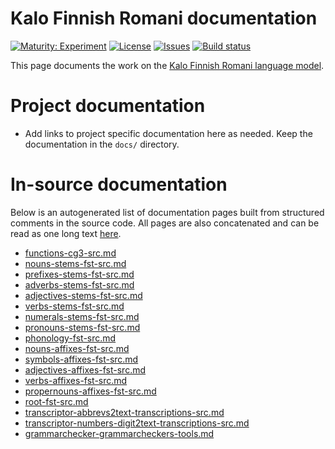 # Kalo Finnish Romani documentation

[![Maturity: Experiment](https://img.shields.io/badge/Maturity-Experiment-black.svg)](https://giellalt.github.io/MaturityClassification.html)
[![License](https://img.shields.io/github/license/giellalt/lang-rmf)](https://raw.githubusercontent.com/giellalt/lang-rmf/main/LICENSE)
[![Issues](https://img.shields.io/github/issues/giellalt/lang-rmf)](https://github.com/giellalt/lang-rmf/issues)
[![Build status](https://github.com/giellalt/lang-rmf/workflows/Speller%20CI+CD/badge.svg)](https://github.com/giellalt/lang-rmf/actions)

This page documents the work on the [Kalo Finnish Romani language model](https://github.com/giellalt/lang-rmf). 

# Project documentation

* Add links to project specific documentation here as needed. Keep the documentation in the `docs/` directory.

# In-source documentation

Below is an autogenerated list of documentation pages built from structured comments in the source code. All pages are also concatenated and can be read as one long text [here](rmf.md).
* [functions-cg3-src.md](functions-cg3-src.md)
* [nouns-stems-fst-src.md](nouns-stems-fst-src.md)
* [prefixes-stems-fst-src.md](prefixes-stems-fst-src.md)
* [adverbs-stems-fst-src.md](adverbs-stems-fst-src.md)
* [adjectives-stems-fst-src.md](adjectives-stems-fst-src.md)
* [verbs-stems-fst-src.md](verbs-stems-fst-src.md)
* [numerals-stems-fst-src.md](numerals-stems-fst-src.md)
* [pronouns-stems-fst-src.md](pronouns-stems-fst-src.md)
* [phonology-fst-src.md](phonology-fst-src.md)
* [nouns-affixes-fst-src.md](nouns-affixes-fst-src.md)
* [symbols-affixes-fst-src.md](symbols-affixes-fst-src.md)
* [adjectives-affixes-fst-src.md](adjectives-affixes-fst-src.md)
* [verbs-affixes-fst-src.md](verbs-affixes-fst-src.md)
* [propernouns-affixes-fst-src.md](propernouns-affixes-fst-src.md)
* [root-fst-src.md](root-fst-src.md)
* [transcriptor-abbrevs2text-transcriptions-src.md](transcriptor-abbrevs2text-transcriptions-src.md)
* [transcriptor-numbers-digit2text-transcriptions-src.md](transcriptor-numbers-digit2text-transcriptions-src.md)
* [grammarchecker-grammarcheckers-tools.md](grammarchecker-grammarcheckers-tools.md)
